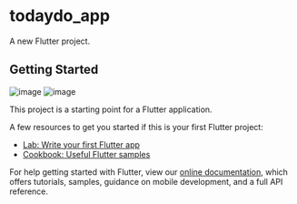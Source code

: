 # todaydo_app

A new Flutter project.

## Getting Started
![image](https://user-images.githubusercontent.com/106262527/210239712-95169ca1-6523-4800-bcb6-52d75cf9001e.png)
![image](https://user-images.githubusercontent.com/106262527/210239856-84dca8e9-2560-4a2c-92cb-53ceaf63bcc0.png)

This project is a starting point for a Flutter application.

A few resources to get you started if this is your first Flutter project:

- [Lab: Write your first Flutter app](https://flutter.dev/docs/get-started/codelab)
- [Cookbook: Useful Flutter samples](https://flutter.dev/docs/cookbook)

For help getting started with Flutter, view our
[online documentation](https://flutter.dev/docs), which offers tutorials,
samples, guidance on mobile development, and a full API reference.
